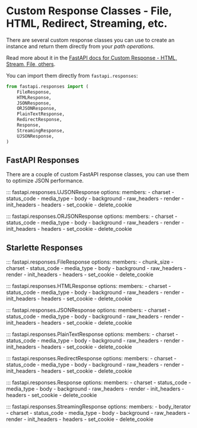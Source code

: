 # Custom Response Classes - File, HTML, Redirect, Streaming, etc.

There are several custom response classes you can use to create an instance and return
them directly from your *path operations*.

Read more about it in the
[FastAPI docs for Custom Response - HTML, Stream, File, others](https://fastapi.tiangolo.com/advanced/custom-response/).

You can import them directly from `fastapi.responses`:

```python
from fastapi.responses import (
    FileResponse,
    HTMLResponse,
    JSONResponse,
    ORJSONResponse,
    PlainTextResponse,
    RedirectResponse,
    Response,
    StreamingResponse,
    UJSONResponse,
)
```

## FastAPI Responses

There are a couple of custom FastAPI response classes, you can use them to optimize JSON performance.

::: fastapi.responses.UJSONResponse
    options:
        members:
            - charset
            - status_code
            - media_type
            - body
            - background
            - raw_headers
            - render
            - init_headers
            - headers
            - set_cookie
            - delete_cookie

::: fastapi.responses.ORJSONResponse
    options:
        members:
            - charset
            - status_code
            - media_type
            - body
            - background
            - raw_headers
            - render
            - init_headers
            - headers
            - set_cookie
            - delete_cookie

## Starlette Responses

::: fastapi.responses.FileResponse
    options:
        members:
            - chunk_size
            - charset
            - status_code
            - media_type
            - body
            - background
            - raw_headers
            - render
            - init_headers
            - headers
            - set_cookie
            - delete_cookie

::: fastapi.responses.HTMLResponse
    options:
        members:
            - charset
            - status_code
            - media_type
            - body
            - background
            - raw_headers
            - render
            - init_headers
            - headers
            - set_cookie
            - delete_cookie

::: fastapi.responses.JSONResponse
    options:
        members:
            - charset
            - status_code
            - media_type
            - body
            - background
            - raw_headers
            - render
            - init_headers
            - headers
            - set_cookie
            - delete_cookie

::: fastapi.responses.PlainTextResponse
    options:
        members:
            - charset
            - status_code
            - media_type
            - body
            - background
            - raw_headers
            - render
            - init_headers
            - headers
            - set_cookie
            - delete_cookie

::: fastapi.responses.RedirectResponse
    options:
        members:
            - charset
            - status_code
            - media_type
            - body
            - background
            - raw_headers
            - render
            - init_headers
            - headers
            - set_cookie
            - delete_cookie

::: fastapi.responses.Response
    options:
        members:
            - charset
            - status_code
            - media_type
            - body
            - background
            - raw_headers
            - render
            - init_headers
            - headers
            - set_cookie
            - delete_cookie

::: fastapi.responses.StreamingResponse
    options:
        members:
            - body_iterator
            - charset
            - status_code
            - media_type
            - body
            - background
            - raw_headers
            - render
            - init_headers
            - headers
            - set_cookie
            - delete_cookie
